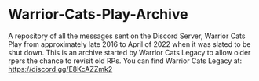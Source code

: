 # Warrior-Cats-Play-Archive
A repository of all the messages sent on the Discord Server, Warrior Cats Play from approximately late 2016 to April of 2022 when it was slated to be shut down. This is an archive started by Warrior Cats Legacy to allow older rpers the chance to revisit old RPs. You can find Warrior Cats Legacy at: https://discord.gg/E8KcAZZmk2
